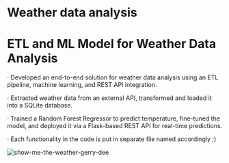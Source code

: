 # Weather data analysis

# ETL and ML Model for Weather Data Analysis

· Developed an end-to-end solution for weather data analysis using an ETL pipeline, machine learning, and REST API integration. 

· Extracted weather data from an external API, transformed and loaded it into a SQLite database. 

· Trained a Random Forest Regressor to predict temperature, fine-tuned the model, and deployed it via a Flask-based REST API for real-time predictions.

· Each functionality in the code is put in separate file named accordingly ;)

![show-me-the-weather-gerry-dee](https://github.com/user-attachments/assets/923ca6fa-5405-4cd7-a9a4-78401aefd8f5)
